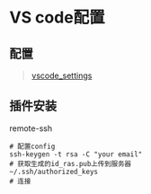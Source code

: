 # VS code配置

## 配置
> [vscode_settings](https://github.com/CrabQ/my_skills_book/blob/master/source/VS%20code/vscode_settings.json)

## 插件安装

remote-ssh

```shell
# 配置config
ssh-keygen -t rsa -C "your email"
# 获取生成的id_ras.pub上传到服务器
~/.ssh/authorized_keys
# 连接
```
